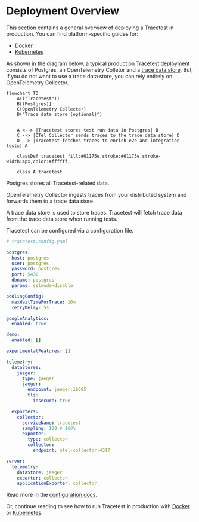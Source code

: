 # Deployment Overview

This section contains a general overview of deploying a Tracetest in production. You can find platform-specific guides for:

- [Docker](./docker)
- [Kubernetes](./kubernetes)

As shown in the diagram below, a typical production Tracetest deployment consists of Postgres, an OpenTelemetry Colletor and a [trace data store](../configuration/overview). But, if you do not want to use a trace data store, you can rely entirely on OpenTelemetry Collector.

<!-- Add graph for Tracetest cluster -->
```mermaid
flowchart TD
    A(("Tracetest"))
    B[(Postgres)]
    C(OpenTelemetry Collector)
    D("Trace data store (optional)")


    A <--> |Tracetest stores test run data in Postgres| B
    C --> |OTel Collector sends traces to the trace data store| D
    D --> |Tracetest fetches traces to enrich e2e and integration tests| A

    classDef tracetest fill:#61175e,stroke:#61175e,stroke-width:4px,color:#ffffff;

    class A tracetest
```

Postgres stores all Tracetest-related data.

OpenTelemetry Collector ingests traces from your distributed system and forwards them to a trace data store.

A trace data store is used to store traces. Tracetest will fetch trace data from the trace data store when running tests.

Tracetest can be configured via a configuration file.

```yaml
# tracetest.config.yaml

postgres:
  host: postgres
  user: postgres
  password: postgres
  port: 5432
  dbname: postgres
  params: sslmode=disable

poolingConfig:
  maxWaitTimeForTrace: 10m
  retryDelay: 5s

googleAnalytics:
  enabled: true

demo:
  enabled: []

experimentalFeatures: []

telemetry:
  dataStores:
    jaeger:
      type: jaeger
      jaeger:
        endpoint: jaeger:16685
        tls:
          insecure: true

  exporters:
    collector:
      serviceName: tracetest
      sampling: 100 # 100%
      exporter:
        type: collector
        collector:
          endpoint: otel-collector:4317

server:
  telemetry:
    dataStore: jaeger
    exporter: collector
    applicationExporter: collector
```

Read more in the [configuration docs](../configuration/overview.md).

Or, continue reading to see how to run Tracetest in production with [Docker](./docker) or [Kubernetes](./kubernetes).
